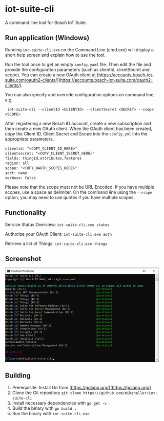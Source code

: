 # iot-suite-cli

A command line tool for Bosch IoT Suite.

## Run application (Windows)

  Running `iot-suite-cli.exe` on the Command Line (cmd.exe) will display a short help screen
  and explain how to use the tool.
  
  Run the tool once to get an empty `config.yaml` file. Then edit the file and provide the
  configuration parameters (such as clientId, clientSecret and scope). You can create
  a new OAuth client at [https://accounts.bosch-iot-suite.com/oauth2-clients/](https://accounts.bosch-iot-suite.com/oauth2-clients/).
  
  You can also specify and override configuration options on command line, e.g.
  
     iot-suite-cli --clientId <CLIENTID> --clientSecret <SECRET> --scope <SCOPE>
  
  After registering a new Bosch ID account, create a new subscription and then create a new OAuth client.
  When the OAuth client has been created, copy the Client ID, Client Secret and Scope into the `config.yml`
  into the appropriate parameters.
  
  
    clientid: "<COPY_CLIENT_ID_HERE>"
    clientsecret: "<COPY_CLIENT_SECRET_HERE>"
    fields: thingId,attributes,features
    region: all
    scope: "<COPY_OAUTH_SCOPES_HERE>"
    sort: name
    verbose: false
  
  Please note that the scope must not be URL Encoded. If you have multiple scopes, use a space as delimiter. On the 
  command line using the `--scope` option, you may need to use quotes if you have multiple scopes.
  
## Functionality
  
  Service Status Overview: `iot-suite-cli.exe status`
   
  Authorize your OAuth Client: `iot-suite-cli.exe auth`
  
  Retrieve a list of Things: `iot-suite-cli.exe things`
     
## Screenshot
 
  ![iot-suite-cli status](hello.png)


## Building

1. Prerequisite: Install Go from [https://golang.org/](https://golang.org/)
2. Clone the Git repository `git clone https://github.com/mikehaller/iot-suite-cli`
3. Install necessary dependencies with `go get -v .`
4. Build the binary with `go build .`
5. Run the binary with `iot-suite-cli.exe` 
 
